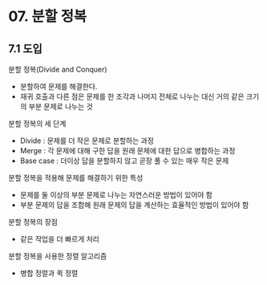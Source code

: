# 07. 분할 정복
## 7.1 도입
분할 정복(Divide and Conquer)
* 분할하여 문제를 해결한다.
* 재귀 호출과 다른 점은 문제를 한 조각과 나머지 전체로 나누는 대신 거의 같은 크기의 부분 문제로 나누는 것

분할 정복의 세 단계
* Divide : 문제를 더 작은 문제로 분할하는 과정
* Merge : 각 문제에 대해 구한 답을 원래 문제에 대한 답으로 병합하는 과정
* Base case : 더이상 답을 분할하지 않고 곧장 풀 수 있는 매우 작은 문제

분할 정복을 적용해 문제를 해결하기 위한 특성
* 문제를 둘 이상의 부분 문제로 나누는 자연스러운 방법이 있어야 함
* 부분 문제의 답을 조합해 원래 문제의 답을 계산하는 효율적인 방법이 있어야 함

분할 정복의 장점
* 같은 작업을 더 빠르게 처리

분할 정복을 사용한 정렬 알고리즘
* 병합 정렬과 퀵 정렬